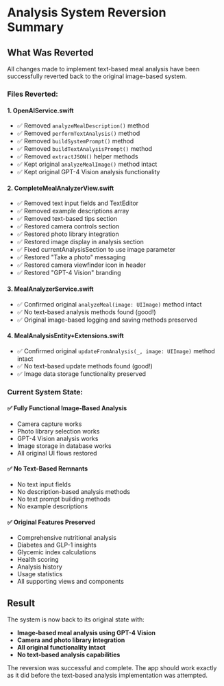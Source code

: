 # Analysis System Reversion Summary

## What Was Reverted

All changes made to implement text-based meal analysis have been successfully reverted back to the original image-based system.

### Files Reverted:

#### 1. **OpenAIService.swift**
- ✅ Removed `analyzeMealDescription()` method
- ✅ Removed `performTextAnalysis()` method  
- ✅ Removed `buildSystemPrompt()` method
- ✅ Removed `buildTextAnalysisPrompt()` method
- ✅ Removed `extractJSON()` helper methods
- ✅ Kept original `analyzeMealImage()` method intact
- ✅ Kept original GPT-4 Vision analysis functionality

#### 2. **CompleteMealAnalyzerView.swift**
- ✅ Removed text input fields and TextEditor
- ✅ Removed example descriptions array
- ✅ Removed text-based tips section
- ✅ Restored camera controls section
- ✅ Restored photo library integration
- ✅ Restored image display in analysis section
- ✅ Fixed currentAnalysisSection to use image parameter
- ✅ Restored "Take a photo" messaging
- ✅ Restored camera viewfinder icon in header
- ✅ Restored "GPT-4 Vision" branding

#### 3. **MealAnalyzerService.swift**
- ✅ Confirmed original `analyzeMeal(image: UIImage)` method intact
- ✅ No text-based analysis methods found (good!)
- ✅ Original image-based logging and saving methods preserved

#### 4. **MealAnalysisEntity+Extensions.swift**
- ✅ Confirmed original `updateFromAnalysis(_, image: UIImage)` method intact
- ✅ No text-based update methods found (good!)
- ✅ Image data storage functionality preserved

### Current System State:

#### ✅ **Fully Functional Image-Based Analysis**
- Camera capture works
- Photo library selection works  
- GPT-4 Vision analysis works
- Image storage in database works
- All original UI flows restored

#### ✅ **No Text-Based Remnants**
- No text input fields
- No description-based analysis methods
- No text prompt building methods
- No example descriptions

#### ✅ **Original Features Preserved**
- Comprehensive nutritional analysis
- Diabetes and GLP-1 insights
- Glycemic index calculations
- Health scoring
- Analysis history
- Usage statistics
- All supporting views and components

## Result

The system is now back to its original state with:
- **Image-based meal analysis using GPT-4 Vision**
- **Camera and photo library integration**
- **All original functionality intact**
- **No text-based analysis capabilities**

The reversion was successful and complete. The app should work exactly as it did before the text-based analysis implementation was attempted.